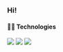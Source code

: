 ### Hi!

#### 👨‍💻 Technologies

<img src="https://img.shields.io/badge/HTML5-E34F26?style=for-the-badge&logo=html5&logoColor=white"/>
<img src="https://img.shields.io/badge/CSS3-1572B6?style=for-the-badge&logo=css3&logoColor=white
"/>
<img src="https://img.shields.io/badge/JavaScript-F7DF1E?style=for-the-badge&logo=javascript&logoColor=black
"/>
